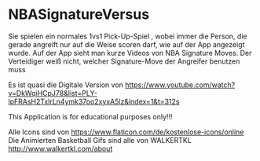 # NBASignatureVersus
Sie spielen ein normales 1vs1 Pick-Up-Spiel , wobei immer die Person, die gerade angreift nur auf die Weise scoren darf, wie auf der App angezeigt wurde. Auf der App sieht man kurze Videos von NBA Signature Moves. Der Verteidiger weiß nicht, welcher Signature-Move der Angreifer benutzen muss

Es ist quasi die Digitale Version von https://www.youtube.com/watch?v=DkWqiHCpJ78&list=PLY-lpFRAsH2TxlrLn4ymk37oo2xyxA5lz&index=1&t=312s

This Application is for educational purposes only!!!


Alle Icons sind von https://www.flaticon.com/de/kostenlose-icons/online
Die Animierten Basketball Gifs sind alle von WALKERTKL http://www.walkertkl.com/about
